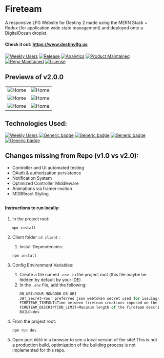 # Fireteam

A responsive LFG Website for Destiny 2 made using the MERN Stack + Redux (for application wide state management) and deployed onto a DigitalOcean droplet.
<br>
#### Check it out: https://www.destinylfg.us

###
[![Weekly Users](https://img.shields.io/badge/Weekly%20Users-500+-blue)]()
[![Release](https://img.shields.io/badge/Version-2.0.0-blue)]()
[![Analytics](https://img.shields.io/badge/Analytics-GA-pink)]()
[![Product Maintained](https://img.shields.io/badge/Product%20Maintained-Yes-orange)]()
[![Repo Maintained](https://img.shields.io/badge/Repository%20Maintained-No-red)]() [![License](https://img.shields.io/badge/License-BSD%202--Clause-orange.svg)](https://opensource.org/licenses/BSD-2-Clause)

## Previews of v2.0.0
|        |        |
|--------|--------|
|![Home](https://github.com/vrundpat/Fireteam/blob/master/client/src/images/MainPageJumbotronGif.gif)| ![Home](https://github.com/vrundpat/Fireteam/blob/master/client/src/images/LoginPageGif.gif)|
|![Home](https://github.com/vrundpat/Fireteam/blob/master/client/src/images/RegisterPageGif.gif)|![Home](https://github.com/vrundpat/Fireteam/blob/master/client/src/images/CreateModal.png)|
|![Home](https://github.com/vrundpat/Fireteam/blob/master/client/src/images/JoinModal.png)|![Home](https://github.com/vrundpat/Fireteam/blob/master/client/src/images/MainPageScrollGif.gif)|



## Technologies Used: 
[![Weekly Users](https://img.shields.io/badge/Framework-NodeJS-blue)]()
[![Generic badge](https://img.shields.io/badge/Database-MongoDB-blue.svg)](https://shields.io/) [![Generic badge](https://img.shields.io/badge/Backend-Express-blue.svg)](https://shields.io/)
[![Generic badge](https://img.shields.io/badge/Frontend-React-blue.svg)](https://shields.io/)
[![Generic badge](https://img.shields.io/badge/State%20Persistence-Redux-blue.svg)](https://shields.io/)

## Changes missing from Repo (v1.0 vs v2.0):
 - Controller and UI automated testing
 - OAuth & authorization persistence
 - Notification System
 - Optimized Controller Middleware
 - Animations via framer-motion
 - MDBReact Styling
 
##
#### Instructions to run locally:

 1) In the project root:
 ```javascript
    npm install
 ```
    
 2) Client folder ```cd client``` : 
     1) Install Dependencies:
     ```javascript
     npm install
     ```
 
 3) Config Environment Variables:
      1) Create a file named ```.env ```  in the project root (this file maybe be hidden by default by your IDE)
      2) In the ```.env``` file, add the following:
         ```javascript
         DB_URI=YOUR-MONGODB-DB-URI
         JWT_Secret=Your preferred json webtoken secret used for issuing/verifying tokens
         FIRETEAM_TIMEOUT=Time between fireteam creations imposed on the users in milliseconds
         FIRETEAM_DESCRIPTION_LIMIT=Maximum length of the fireteam description field
         BUILD=dev
         ```
  4) From the project root:
     ```javascript
     npm run dev
     ```
  5) Open port ```8080``` in a browser to see a local version of the site! This is not a production build, optimization of the building process is not implemented for this repo.
